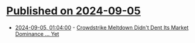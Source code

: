 # [Published on 2024-09-05](index.md)

* [2024-09-05, 01:04:00](https://soylentnews.org/article.pl?sid=24/09/04/0317221&from=rss) - [Crowdstrike Meltdown Didn't Dent Its Market Dominance … Yet ](https://soylentnews.org/article.pl?sid=24/09/04/0317221&from=rss)
